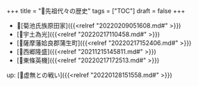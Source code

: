 +++
title = "📂先祖代々の歴史"
tags = ["TOC"]
draft = false
+++

-   📝[菊池氏族原田家]({{<relref "20220209051608.md#" >}})
-   [📝宇土為光]({{<relref "20220217110458.md#" >}})
-   [📝薩摩藩姶良郡蒲生町]({{<relref "20220217152406.md#" >}})
-   [📝西郷隆盛]({{<relref "20211215145811.md#" >}})
-   [📝東條英機]({{<relref "20220217172513.md#" >}})

up: [📂虚無との戦い]({{<relref "20220128151558.md#" >}})
